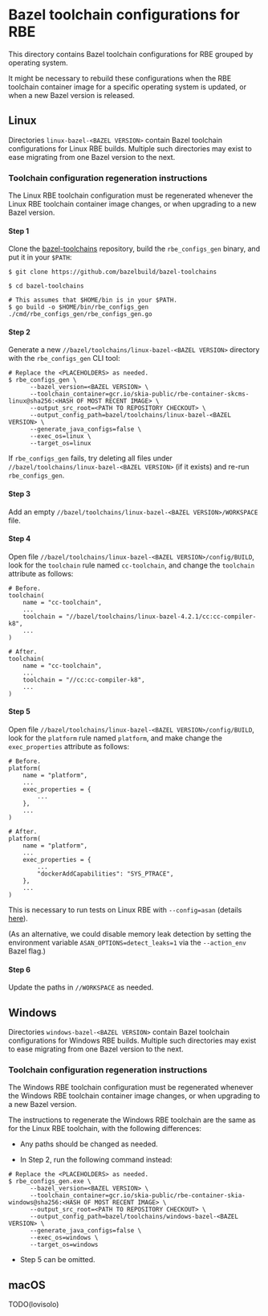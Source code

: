 # Bazel toolchain configurations for RBE

This directory contains Bazel toolchain configurations for RBE grouped by operating system.

It might be necessary to rebuild these configurations when the RBE toolchain container image
for a specific operating system is updated, or when a new Bazel version is released.

## Linux

Directories `linux-bazel-<BAZEL VERSION>` contain Bazel toolchain configurations for Linux RBE
builds. Multiple such directories may exist to ease migrating from one Bazel version to the next.

### Toolchain configuration regeneration instructions

The Linux RBE toolchain configuration must be regenerated whenever the Linux RBE toolchain
container image changes, or when upgrading to a new Bazel version.

#### Step 1

Clone the [bazel-toolchains](https://github.com/bazelbuild/bazel-toolchains) repository, build the
`rbe_configs_gen` binary, and put it in your `$PATH`:

```
$ git clone https://github.com/bazelbuild/bazel-toolchains

$ cd bazel-toolchains

# This assumes that $HOME/bin is in your $PATH.
$ go build -o $HOME/bin/rbe_configs_gen ./cmd/rbe_configs_gen/rbe_configs_gen.go
```

#### Step 2

Generate a new `//bazel/toolchains/linux-bazel-<BAZEL VERSION>` directory with the
`rbe_configs_gen` CLI tool:

```
# Replace the <PLACEHOLDERS> as needed.
$ rbe_configs_gen \
      --bazel_version=<BAZEL VERSION> \
      --toolchain_container=gcr.io/skia-public/rbe-container-skcms-linux@sha256:<HASH OF MOST RECENT IMAGE> \
      --output_src_root=<PATH TO REPOSITORY CHECKOUT> \
      --output_config_path=bazel/toolchains/linux-bazel-<BAZEL VERSION> \
      --generate_java_configs=false \
      --exec_os=linux \
      --target_os=linux
```

If `rbe_configs_gen` fails, try deleting all files under
`//bazel/toolchains/linux-bazel-<BAZEL VERSION>` (if it exists) and re-run `rbe_configs_gen`.

#### Step 3

Add an empty `//bazel/toolchains/linux-bazel-<BAZEL VERSION>/WORKSPACE` file.

#### Step 4

Open file `//bazel/toolchains/linux-bazel-<BAZEL VERSION>/config/BUILD`, look for the `toolchain`
rule named `cc-toolchain`, and change the `toolchain` attribute as follows:

```
# Before.
toolchain(
    name = "cc-toolchain",
    ...
    toolchain = "//bazel/toolchains/linux-bazel-4.2.1/cc:cc-compiler-k8",
    ...
)

# After.
toolchain(
    name = "cc-toolchain",
    ...
    toolchain = "//cc:cc-compiler-k8",
    ...
)
```

#### Step 5

Open file `//bazel/toolchains/linux-bazel-<BAZEL VERSION>/config/BUILD`, look for the `platform`
rule named `platform`, and make change the `exec_properties` attribute as follows:

```
# Before.
platform(
    name = "platform",
    ...
    exec_properties = {
        ...
    },
    ...
)

# After.
platform(
    name = "platform",
    ...
    exec_properties = {
        ...
        "dockerAddCapabilities": "SYS_PTRACE",
    },
    ...
)
```

This is necessary to run tests on Linux RBE with `--config=asan` (details
[here](https://github.com/google/sanitizers/issues/916)).

(As an alternative, we could disable memory leak detection by setting the environment variable
`ASAN_OPTIONS=detect_leaks=1` via the `--action_env` Bazel flag.)

#### Step 6

Update the paths in `//WORKSPACE` as needed.

## Windows

Directories `windows-bazel-<BAZEL VERSION>` contain Bazel toolchain configurations for Windows RBE
builds. Multiple such directories may exist to ease migrating from one Bazel version to the next.

### Toolchain configuration regeneration instructions

The Windows RBE toolchain configuration must be regenerated whenever the Windows RBE toolchain
container image changes, or when upgrading to a new Bazel version.

The instructions to regenerate the Windows RBE toolchain are the same as for the Linux RBE
toolchain, with the following differences:

- Any paths should be changed as needed.

- In Step 2, run the following command instead:

```
# Replace the <PLACEHOLDERS> as needed.
$ rbe_configs_gen.exe \
      --bazel_version=<BAZEL VERSION> \
      --toolchain_container=gcr.io/skia-public/rbe-container-skia-windows@sha256:<HASH OF MOST RECENT IMAGE> \
      --output_src_root=<PATH TO REPOSITORY CHECKOUT> \
      --output_config_path=bazel/toolchains/windows-bazel-<BAZEL VERSION> \
      --generate_java_configs=false \
      --exec_os=windows \
      --target_os=windows
```

- Step 5 can be omitted.

## macOS

TODO(lovisolo)
